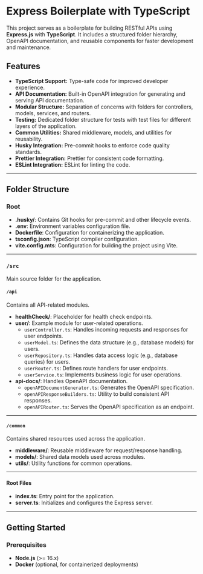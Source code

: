 # Express Boilerplate with TypeScript

This project serves as a boilerplate for building RESTful APIs using **Express.js** with **TypeScript**. It includes a structured folder hierarchy, OpenAPI documentation, and reusable components for faster development and maintenance.

## Features

- **TypeScript Support:** Type-safe code for improved developer experience.
- **API Documentation:** Built-in OpenAPI integration for generating and serving API documentation.
- **Modular Structure:** Separation of concerns with folders for controllers, models, services, and routers.
- **Testing:** Dedicated folder structure for tests with test files for different layers of the application.
- **Common Utilities:** Shared middleware, models, and utilities for reusability.
- **Husky Integration:** Pre-commit hooks to enforce code quality standards.
- **Prettier Integration:** Prettier for consistent code formatting.
- **ESLint Integration:** ESLint for linting the code.

---

## Folder Structure

### Root

- **.husky/**: Contains Git hooks for pre-commit and other lifecycle events.
- **.env**: Environment variables configuration file.
- **Dockerfile**: Configuration for containerizing the application.
- **tsconfig.json**: TypeScript compiler configuration.
- **vite.config.mts**: Configuration for building the project using Vite.

---

### `/src`

Main source folder for the application.

#### `/api`

Contains all API-related modules.

- **healthCheck/**: Placeholder for health check endpoints.
- **user/**: Example module for user-related operations.
  - `userController.ts`: Handles incoming requests and responses for user endpoints.
  - `userModel.ts`: Defines the data structure (e.g., database models) for users.
  - `userRepository.ts`: Handles data access logic (e.g., database queries) for users.
  - `userRouter.ts`: Defines route handlers for user endpoints.
  - `userService.ts`: Implements business logic for user operations.
- **api-docs/**: Handles OpenAPI documentation.
  - `openAPIDocumentGenerator.ts`: Generates the OpenAPI specification.
  - `openAPIResponseBuilders.ts`: Utility to build consistent API responses.
  - `openAPIRouter.ts`: Serves the OpenAPI specification as an endpoint.

---

#### `/common`

Contains shared resources used across the application.

- **middleware/**: Reusable middleware for request/response handling.
- **models/**: Shared data models used across modules.
- **utils/**: Utility functions for common operations.

---

#### Root Files

- **index.ts**: Entry point for the application.
- **server.ts**: Initializes and configures the Express server.

---

## Getting Started

### Prerequisites

- **Node.js** (>= 16.x)
- **Docker** (optional, for containerized deployments)

